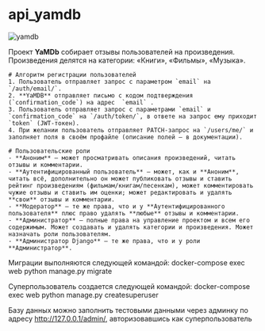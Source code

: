 # api_yamdb

![yamdb](https://github.com/dansen95/yamdb_final/workflows/yamdb/badge.svg)

Проект **YaMDb** собирает отзывы пользователей на произведения. Произведения делятся на категории: «Книги», «Фильмы», «Музыка».

    # Алгоритм регистрации пользователей
    1. Пользователь отправляет запрос с параметром `email` на `/auth/email/`.
    2. **YaMDB** отправляет письмо с кодом подтверждения (`confirmation_code`) на адрес  `email` .
    3. Пользователь отправляет запрос с параметрами `email` и `confirmation_code` на `/auth/token/`, в ответе на запрос ему приходит `token` (JWT-токен).
    4. При желании пользователь отправляет PATCH-запрос на `/users/me/` и заполняет поля в своём профайле (описание полей — в документации).

    # Пользовательские роли
    - **Аноним** — может просматривать описания произведений, читать отзывы и комментарии.
    - **Аутентифицированный пользователь** — может, как и **Аноним**, читать всё, дополнительно он может публиковать отзывы и ставить рейтинг произведениям (фильмам/книгам/песенкам), может комментировать чужие отзывы и ставить им оценки; может редактировать и удалять **свои** отзывы и комментарии.
    - **Модератор** — те же права, что и у **Аутентифицированного пользователя** плюс право удалять **любые** отзывы и комментарии.
    - **Администратор** — полные права на управление проектом и всем его содержимым. Может создавать и удалять категории и произведения. Может назначать роли пользователям.
    - **Администратор Django** — те же права, что и у роли **Администратор**.


Миграции выполняются следующей командой: docker-compose exec web python manage.py migrate

Суперпользователь создается следующей командой: docker-compose exec web python manage.py createsuperuser

Базу данных можно заполнить тестовыми данными через админку по адресу http://127.0.0.1/admin/, авторизовавшись как суперпользователь